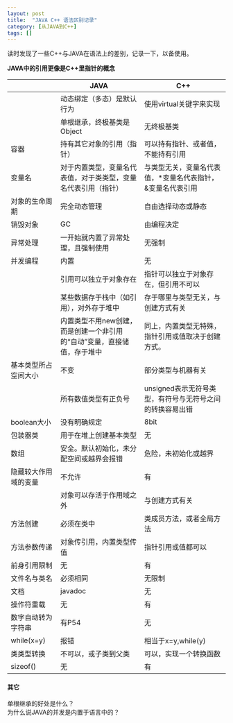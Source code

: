 ```yaml
---
layout: post
title:  "JAVA C++ 语法区别记录"
category: [从JAVA到C++]
tags: []
---
```


读<thinking in jAVA>时发现了一些C++与JAVA在语法上的差别，记录一下，以备使用。  

<!-- more -->

**JAVA中的引用更像是C++里指针的概念**

||JAVA|C++|
|---|---|---|
||动态绑定（多态）是默认行为|使用virtual关键字来实现|
||单根继承，终极基类是Object|无终极基类|
|容器|持有其它对象的引用（指针）|可以持有指针、或者值，不能持有引用|
|变量名|对于内置类型，变量名代表值，对于类类型，变量名代表引用（指针）|与类型无关，变量名代表值，*变量名代表指针，&变量名代表引用|
|对象的生命周期|完全动态管理|自由选择动态或静态|
|销毁对象|GC|由编程决定|
|异常处理|一开始就内置了异常处理，且强制使用|无强制|
|并发编程|内置|无|
||引用可以独立于对象存在|指针可以独立于对象存在，但引用不可以|
||某些数据存于栈中（如引用），对外存于堆中|存于哪里与类型无关，与创建方式有关|
||内置类型不用new创建，而是创建一个非引用的“自动”变量，直接储值，存于堆中|同上，内置类型无特殊，指针引用或值取决于创建方式。|
|基本类型所占空间大小|不变|部分类型与机器有关|
||所有数值类型有正负号|unsigned表示无符号类型，有符号与无符号之间的转换容易出错|
|boolean大小|没有明确规定|8bit|
|包装器类|用于在堆上创建基本类型|无|
|数组|安全。默认初始化，未分配空间或越界会报错|危险，未初始化或越界|
|隐藏较大作用域的变量|不允许|有|
||对象可以存活于作用域之外|与创建方式有关|
|方法创建|必须在类中|类成员方法，或者全局方法|
|方法参数传递|对象传引用，内置类型传值|指针引用或值都可以|
|前身引用限制|无|有|
|文件名与类名|必须相同|无限制|
|文档|javadoc|无|
|操作符重载|无|有|
|数字自动转为字符串|有P54|无|
|while(x=y)|报错|相当于x=y,while(y)|
|类类型转换|不可以，或子类到父类|可以，实现一个转换函数|
|sizeof()|无|有|



#### 其它

单根继承的好处是什么？  
为什么说JAVA的并发是内置于语言中的？  